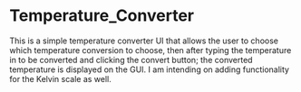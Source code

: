# Temperature_Converter
This is a simple temperature converter UI that allows the user to choose which temperature conversion to choose, then after typing the temperature
in to be converted and clicking the convert button; the converted temperature is displayed on the GUI. I am intending on adding functionality for
the Kelvin scale as well.
